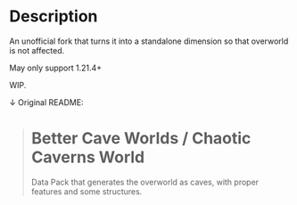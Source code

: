 # Description
An unofficial fork that turns it into a standalone dimension so that overworld is not affected.

May only support 1.21.4+

WIP.

↓ Original README:

># Better Cave Worlds / Chaotic Caverns World
> Data Pack that generates the overworld as caves, with proper features and some structures.

